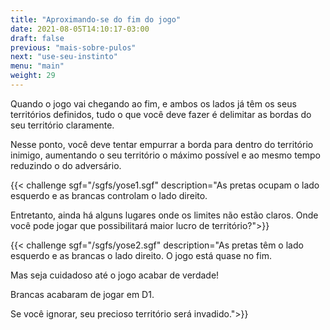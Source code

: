 ```yaml
---
title: "Aproximando-se do fim do jogo"
date: 2021-08-05T14:10:17-03:00
draft: false
previous: "mais-sobre-pulos"
next: "use-seu-instinto"
menu: "main"
weight: 29
---
```

Quando o jogo vai chegando ao fim, e ambos os lados já têm os seus territórios definidos, tudo o que você deve fazer é delimitar as bordas do seu território claramente.

Nesse ponto, você deve tentar empurrar a borda para dentro do território inimigo, aumentando o seu território o máximo possível e ao mesmo tempo reduzindo o do adversário.

{{< challenge sgf="/sgfs/yose1.sgf" description="As pretas ocupam o lado esquerdo e as brancas controlam o lado direito.</p><p>Entretanto, ainda há alguns lugares onde os limites não estão claros. Onde você pode jogar que possibilitará maior lucro de território?">}} 

{{< challenge sgf="/sgfs/yose2.sgf" description="As pretas têm o lado esquerdo e as brancas o lado direito. O jogo está quase no fim.</p><p>Mas seja cuidadoso até o jogo acabar de verdade!</p><p>Brancas acabaram de jogar em D1.</p><p>Se você ignorar, seu precioso território será invadido.">}} 
